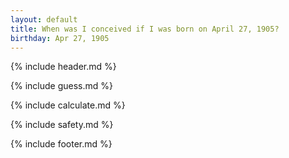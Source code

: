 ```yaml
---
layout: default
title: When was I conceived if I was born on April 27, 1905?
birthday: Apr 27, 1905
---
```


{% include header.md %}

{% include guess.md %}

{% include calculate.md %}

{% include safety.md %}

{% include footer.md %}



